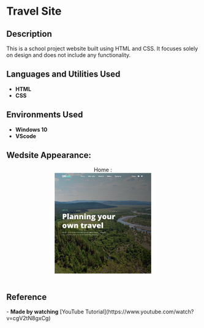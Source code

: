 <h1>Travel Site</h1>
<h2>Description</h2>
This is a school project website built using HTML and CSS. It focuses solely on design and does not include any functionality.
<br />


<h2>Languages and Utilities Used</h2>

- <b>HTML</b>
- <b>CSS</b>

<h2>Environments Used </h2>

- <b>Windows 10</b>
- <b>VScode</b>

<h2>Wedsite Appearance:</h2>

<p align="center">
Home : <br/>
<img src="/home.png" height="50%" width="50%" alt="Disk Sanitization Steps"/>
<br />
<br />

 <h2>Reference</h2>
 - <b>Made by watching</b> [YouTube Tutorial](https://www.youtube.com/watch?v=cgV2tN8gxCg)
  
<!--
 ```diff
- text in red
+ text in green
! text in orange
# text in gray
@@ text in purple (and bold)@@
```
--!>
